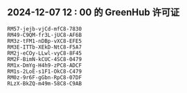 ## 2024-12-07 12 : 00 的 GreenHub 许可证
```
RM57-jejb-vjCd-mfC8-7830
RM49-C9QM-fr3L-jUC8-AF6B
RM3z-tFM1-nDBp-vXC8-EFE5
RM3E-ITTb-XEkD-NtC8-F5A7
RM2j-eCOy-LLwl-vyC8-8F45
RM2F-BimN-kCUC-4SC8-0479
RM1x-DmYg-H4h9-zPC8-ADCF
RM1s-2LoE-s1F1-OkC8-C479
RM0z-9r6F-gGbn-RpC8-07DF
RLzX-BkZQ-m49m-58C8-C9AB
```
